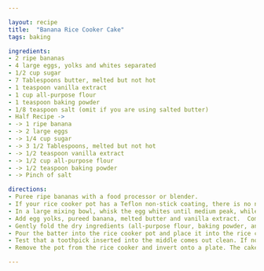 ```yaml
---

layout: recipe
title:  "Banana Rice Cooker Cake"
tags: baking

ingredients:
- 2 ripe bananas
- 4 large eggs, yolks and whites separated
- 1/2 cup sugar
- 7 Tablespoons butter, melted but not hot
- 1 teaspoon vanilla extract
- 1 cup all-purpose flour
- 1 teaspoon baking powder
- 1/8 teaspoon salt (omit if you are using salted butter)
- Half Recipe ->
- -> 1 ripe banana
- -> 2 large eggs
- -> 1/4 cup sugar
- -> 3 1/2 Tablespoons, melted but not hot
- -> 1/2 teaspoon vanilla extract
- -> 1/2 cup all-purpose flour
- -> 1/2 teaspoon baking powder
- -> Pinch of salt

directions:
- Puree ripe bananas with a food processor or blender.
- If your rice cooker pot has a Teflon non-stick coating, there is no need to grease and flour. Otherwise, lightly grease and flour the pot.
- In a large mixing bowl, whisk the egg whites until medium peak, while adding sugar in 3 batches.
- Add egg yolks, pureed banana, melted butter and vanilla extract.  Combine each completely one by one.
- Gently fold the dry ingredients (all-purpose flour, baking powder, and salt) into to the wet ingredients with a spatula. Stop once the dry ingredients are just mixed to make sure the airy batter doesn't collapse.
- Pour the batter into the rice cooker pot and place it into the rice cooker. Press the “cook” button. Once it turns to “warm”, wait for 10 minutes. Repeat “cook” and “warm” cycle for another 3 times for a total of 4 cycles of “cook” and “warm”.
- Test that a toothpick inserted into the middle comes out clean. If not, repeat the “cook” and “warm” cycle again until the cake is fully baked.
- Remove the pot from the rice cooker and invert onto a plate. The cake should easily drop from the pot. Slice and serve.

---
```


